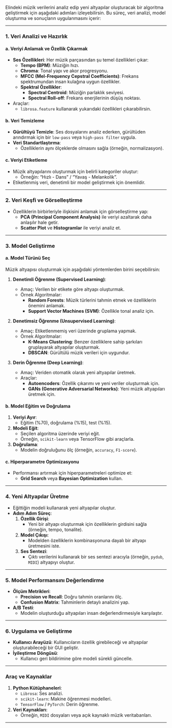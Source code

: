 Elindeki müzik verilerini analiz edip yeni altyapılar oluşturacak bir algoritma geliştirmek için aşağıdaki adımları izleyebilirsin. Bu süreç, veri analizi, model oluşturma ve sonuçların uygulanmasını içerir:

---

### **1. Veri Analizi ve Hazırlık**
#### a. **Veriyi Anlamak ve Özellik Çıkarmak**
- **Ses Özellikleri**: Her müzik parçasından şu temel özellikleri çıkar:
  - **Tempo (BPM)**: Müziğin hızı.
  - **Chroma**: Tonal yapı ve akor progresyonu.
  - **MFCC (Mel-Frequency Cepstral Coefficients)**: Frekans spektrumundan insan kulağına uygun özellikler.
  - **Spektral Özellikler**:
    - **Spectral Centroid**: Müziğin parlaklık seviyesi.
    - **Spectral Roll-off**: Frekans enerjilerinin düşüş noktası.
- Araçlar:
  - `librosa.feature` kullanarak yukarıdaki özellikleri çıkarabilirsin.

#### b. **Veri Temizleme**
- **Gürültüyü Temizle**: Ses dosyalarını analiz ederken, gürültüden arındırmak için bir `low-pass` veya `high-pass filter` uygula.
- **Veri Standartlaştırma**:
  - Özelliklerin aynı ölçeklerde olmasını sağla (örneğin, normalizasyon).

#### c. **Veriyi Etiketleme**
- Müzik altyapılarını oluşturmak için belirli kategoriler oluştur:
  - Örneğin: “Hızlı - Dans” / “Yavaş - Melankolik”.
- Etiketlenmiş veri, denetimli bir model geliştirmek için önemlidir.

---

### **2. Veri Keşfi ve Görselleştirme**
- Özelliklerin birbirleriyle ilişkisini anlamak için görselleştirme yap:
  - **PCA (Principal Component Analysis)** ile veriyi azaltarak daha anlaşılır hale getir.
  - **Scatter Plot** ve **Histogramlar** ile veriyi analiz et.

---

### **3. Model Geliştirme**
#### a. **Model Türünü Seç**
Müzik altyapısı oluşturmak için aşağıdaki yöntemlerden birini seçebilirsin:

1. **Denetimli Öğrenme (Supervised Learning)**:
   - Amaç: Verilen bir etikete göre altyapı oluşturmak.
   - Örnek Algoritmalar:
     - **Random Forests**: Müzik türlerini tahmin etmek ve özelliklerin önemini anlamak.
     - **Support Vector Machines (SVM)**: Özellikle tonal analiz için.

2. **Denetimsiz Öğrenme (Unsupervised Learning)**:
   - Amaç: Etiketlenmemiş veri üzerinde gruplama yapmak.
   - Örnek Algoritmalar:
     - **K-Means Clustering**: Benzer özelliklere sahip şarkıları gruplayarak altyapılar oluşturmak.
     - **DBSCAN**: Gürültülü müzik verileri için uygundur.

3. **Derin Öğrenme (Deep Learning)**:
   - Amaç: Veriden otomatik olarak yeni altyapılar üretmek.
   - Araçlar:
     - **Autoencoders**: Özellik çıkarımı ve yeni veriler oluşturmak için.
     - **GANs (Generative Adversarial Networks)**: Yeni müzik altyapıları üretmek için.

#### b. **Model Eğitim ve Doğrulama**
1. **Veriyi Ayır**:
   - Eğitim (%70), doğrulama (%15), test (%15).
2. **Modeli Eğit**:
   - Seçilen algoritma üzerinde veriyi eğit.
   - Örneğin, `scikit-learn` veya TensorFlow gibi araçlarla.
3. **Doğrulama**:
   - Modelin doğruluğunu ölç (örneğin, `accuracy`, `F1-score`).

#### c. **Hiperparametre Optimizasyonu**
- Performansı artırmak için hiperparametreleri optimize et:
  - **Grid Search** veya **Bayesian Optimization** kullan.

---

### **4. Yeni Altyapılar Üretme**
- Eğittiğin modeli kullanarak yeni altyapılar oluştur.
- **Adım Adım Süreç**:
  1. **Özellik Girişi**:
     - Yeni bir altyapı oluşturmak için özelliklerin girdisini sağla (örneğin, tempo, tonalite).
  2. **Model Çıkışı**:
     - Modelden özelliklerin kombinasyonuna dayalı bir altyapı üretmesini iste.
  3. **Ses Sentezi**:
     - Çıktı verilerini kullanarak bir ses sentezi aracıyla (örneğin, `pydub`, `MIDI`) altyapıyı oluştur.

---

### **5. Model Performansını Değerlendirme**
- **Ölçüm Metrikleri**:
  - **Precision ve Recall**: Doğru tahmin oranlarını ölç.
  - **Confusion Matrix**: Tahminlerin detaylı analizini yap.
- **A/B Testi**:
  - Modelin oluşturduğu altyapıları insan değerlendirmesiyle karşılaştır.

---

### **6. Uygulama ve Geliştirme**
- **Kullanıcı Arayüzü**: Kullanıcıların özellik girebileceği ve altyapılar oluşturabileceği bir GUI geliştir.
- **İyileştirme Döngüsü**:
  - Kullanıcı geri bildirimine göre modeli sürekli güncelle.

---

### Araç ve Kaynaklar
1. **Python Kütüphaneleri**:
   - `Librosa`: Ses analizi.
   - `scikit-learn`: Makine öğrenmesi modelleri.
   - `TensorFlow` / `PyTorch`: Derin öğrenme.
2. **Veri Kaynakları**:
   - Örneğin, `MIDI` dosyaları veya açık kaynaklı müzik veritabanları.

---
